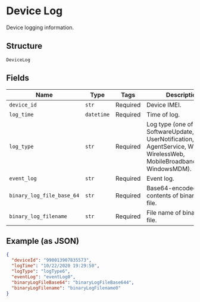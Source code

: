 
# Device Log

Device logging information.

## Structure

`DeviceLog`

## Fields

| Name | Type | Tags | Description |
|  --- | --- | --- | --- |
| `device_id` | `str` | Required | Device IMEI. |
| `log_time` | `datetime` | Required | Time of log. |
| `log_type` | `str` | Required | Log type (one of SoftwareUpdate, Event, UserNotification, AgentService, Wireless, WirelessWeb, MobileBroadbandModem, WindowsMDM). |
| `event_log` | `str` | Required | Event log. |
| `binary_log_file_base_64` | `str` | Required | Base64-encoded contents of binary log file. |
| `binary_log_filename` | `str` | Required | File name of binary log file. |

## Example (as JSON)

```json
{
  "deviceId": "990013907835573",
  "logTime": "10/22/2020 19:29:50",
  "logType": "logType6",
  "eventLog": "eventLog0",
  "binaryLogFileBase64": "binaryLogFileBase644",
  "binaryLogFilename": "binaryLogFilename0"
}
```

